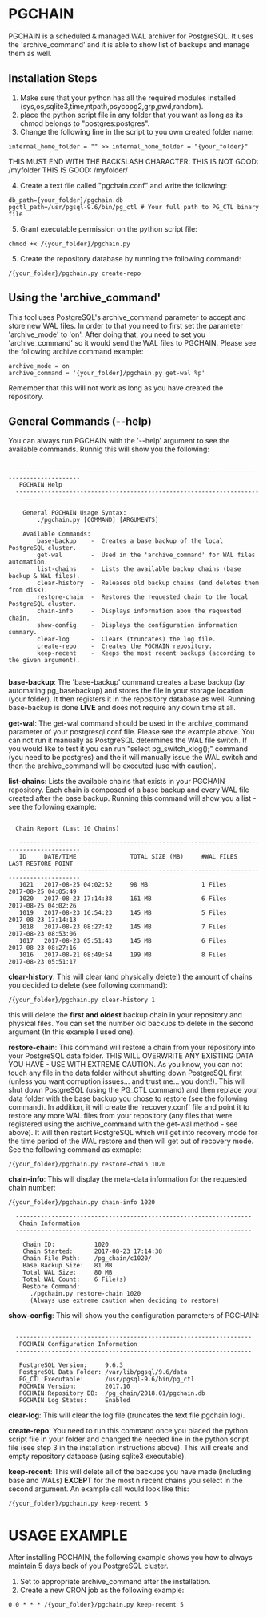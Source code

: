 # PGCHAIN
PGCHAIN is a scheduled &amp; managed WAL archiver for PostgreSQL. It uses the 'archive_command' and it is able to show list of backups and manage them as well.

## Installation Steps
1. Make sure that your python has all the required modules installed (sys,os,sqlite3,time,ntpath,psycopg2,grp,pwd,random).
2. place the python script file in any folder that you want as long as its chmod belongs to "postgres:postgres".
3. Change the following line in the script to you own created folder name:

```
internal_home_folder = "" >> internal_home_folder = "{your_folder}"
```
THIS MUST END WITH THE BACKSLASH CHARACTER:
     THIS IS NOT GOOD: /myfolder
     THIS IS GOOD: /myfolder/

4. Create a text file called "pgchain.conf" and write the following:

```
db_path={your_folder}/pgchain.db
pgctl_path=/usr/pgsql-9.6/bin/pg_ctl # Your full path to PG_CTL binary file
```

5. Grant executable permission on the python script file:

```
chmod +x /{your_folder}/pgchain.py
```

5. Create the repository database by running the following command:

```
/{your_folder}/pgchain.py create-repo
```

## Using the 'archive_command'
This tool uses PostgreSQL's archive_command parameter to accept and store new WAL files. In order to that you need to first set the parameter 'archive_mode' to 'on'. After doing that, you need to set you 'archive_command' so it would send the WAL files to PGCHAIN. Please see the following archive command example:

```
archive_mode = on
archive_command = '{your_folder}/pgchain.py get-wal %p'
```

Remember that this will not work as long as you have created the repository.

## General Commands (--help)
You can always run PGCHAIN with the '--help' argument to see the available commands. Runnig this will show you the following:

```

  ----------------------------------------------------------------------------------------
   PGCHAIN Help
  ----------------------------------------------------------------------------------------

    General PGCHAIN Usage Syntax:
        ./pgchain.py [COMMAND] [ARGUMENTS]

    Available Commands:
        base-backup    -  Creates a base backup of the local PostgreSQL cluster.
        get-wal        -  Used in the 'archive_command' for WAL files automation.
        list-chains    -  Lists the available backup chains (base backup & WAL files).
        clear-history  -  Releases old backup chains (and deletes them from disk).
        restore-chain  -  Restores the requested chain to the local PostgreSQL cluster.
        chain-info     -  Displays information abou the requested chain.
        show-config    -  Displays the configuration information summary.
        clear-log      -  Clears (truncates) the log file.
        create-repo    -  Creates the PGCHAIN repository.
        keep-recent    -  Keeps the most recent backups (according to the given argument).
        
```

**base-backup**:
The 'base-backup' command creates a base backup (by automating pg_basebackup) and stores the file in your storage location (your folder). It then registers it in the repository database as well. Running base-backup is done **LIVE** and does not require any down time at all.

**get-wal**:
The get-wal command should be used in the archive_command parameter of your postgresql.conf file. Please see the example above. You can not run it manually as PostgreSQL determines the WAL file switch. If you would like to test it you can run "select pg_switch_xlog();" command (you need to be postgres) and the it will manually issue the WAL switch and then the archive_command will be executed (use with caution).

**list-chains**:
Lists the available chains that exists in your PGCHAIN repository. Each chain is composed of a base backup and every WAL file created after the base backup. Running this command will show you a list - see the following example:

```

  Chain Report (Last 10 Chains)

   ---------------------------------------------------------------------------------------
   ID     DATE/TIME               TOTAL SIZE (MB)     #WAL FILES    LAST RESTORE POINT
   ---------------------------------------------------------------------------------------
   1021   2017-08-25 04:02:52     98 MB               1 Files       2017-08-25 04:05:49
   1020   2017-08-23 17:14:38     161 MB              6 Files       2017-08-25 04:02:26
   1019   2017-08-23 16:54:23     145 MB              5 Files       2017-08-23 17:14:13
   1018   2017-08-23 08:27:42     145 MB              7 Files       2017-08-23 08:53:06
   1017   2017-08-23 05:51:43     145 MB              6 Files       2017-08-23 08:27:16
   1016   2017-08-21 08:49:54     199 MB              8 Files       2017-08-23 05:51:17

```

**clear-history**:
This will clear (and physically delete!) the amount of chains you decided to delete (see following command):

```
/{your_folder}/pgchain.py clear-history 1
```

this will delete the **first and oldest** backup chain in your repository and physical files. You can set the number old backups to delete in the second argument (In this example I used one).

**restore-chain**:
This command will restore a chain from your repository into your PostgreSQL data folder. THIS WILL OVERWRITE ANY EXISTING DATA YOU HAVE - USE WITH EXTREME CAUTION. As you know, you can not touch any file in the data folder without shutting down PostgreSQL first (unless you want corruption issues... and trust me... you dont!). This will shut down PostgreSQL (using the PG_CTL command) and then replace your data folder with the base backup you chose to restore (see the following command). In addition, it will create the 'recovery.conf' file and point it to restore any more WAL files from your repository (any files that were registered using the archive_command with the get-wal method - see above). It will then restart PostgreSQL which will get into recovery mode for the time period of the WAL restore and then will get out of recovery mode. See the following command as exmaple:

```
/{your_folder}/pgchain.py restore-chain 1020
```

**chain-info**:
This will display the meta-data information for the requested chain number:

```
/{your_folder}/pgchain.py chain-info 1020

  ------------------------------------------------------------------
   Chain Information
  ------------------------------------------------------------------

    Chain ID:           1020
    Chain Started:      2017-08-23 17:14:38
    Chain File Path:    /pg_chain/c1020/
    Base Backup Size:   81 MB
    Total WAL Size:     80 MB
    Total WAL Count:    6 File(s)
    Restore Command:
      ./pgchain.py restore-chain 1020
      (Always use extreme caution when deciding to restore)

```

**show-config**:
This will show you the configuration parameters of PGCHAIN:

```

  ------------------------------------------------------------------
   PGCHAIN Configuration Information
  ------------------------------------------------------------------

   PostgreSQL Version:     9.6.3
   PostgreSQL Data Folder: /var/lib/pgsql/9.6/data
   PG_CTL Executable:      /usr/pgsql-9.6/bin/pg_ctl
   PGCHAIN Version:        2017.10
   PGCHAIN Repository DB:  /pg_chain/2018.01/pgchain.db
   PGCHAIN Log Status:     Enabled

```

**clear-log**:
This will clear the log file (truncates the text file pgchain.log).

**create-repo**:
You need to run this command once you placed the python script file in your folder and changed the needed line in the python script file (see step 3 in the installation instructions above). This will create and empty repository database (using sqlite3 executable).

**keep-recent**:
This will delete all of the backups you have made (including base and WALs) **EXCEPT** for the most n recent chains you select in the second argument. An example call would look like this:

```
/{your_folder}/pgchain.py keep-recent 5
```


# USAGE EXAMPLE

After installing PGCHAIN, the following example shows you how to always maintain 5 days back of you PostgreSQL cluster.

1. Set to appropriate archive_command after the installation.
2. Create a new CRON job as the following example:

```
0 0 * * * /{your_folder}/pgchain.py keep-recent 5
```


